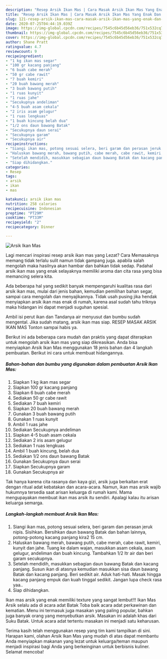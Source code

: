 ```yaml
---
description: "Resep Arsik Ikan Mas | Cara Masak Arsik Ikan Mas Yang Enak Dan Mudah"
title: "Resep Arsik Ikan Mas | Cara Masak Arsik Ikan Mas Yang Enak Dan Mudah"
slug: 121-resep-arsik-ikan-mas-cara-masak-arsik-ikan-mas-yang-enak-dan-mudah
date: 2020-07-25T04:44:19.039Z
image: https://img-global.cpcdn.com/recipes/7545c6b45d56eb36/751x532cq70/arsik-ikan-mas-foto-resep-utama.jpg
thumbnail: https://img-global.cpcdn.com/recipes/7545c6b45d56eb36/751x532cq70/arsik-ikan-mas-foto-resep-utama.jpg
cover: https://img-global.cpcdn.com/recipes/7545c6b45d56eb36/751x532cq70/arsik-ikan-mas-foto-resep-utama.jpg
author: Shane Pratt
ratingvalue: 4.7
reviewcount: 9
recipeingredient:
- "1 kg ikan mas segar"
- "100 gr kacang panjang"
- "6 buah cabe merah"
- "50 gr cabe rawit"
- "7 buah kemiri"
- "20 buah bawang merah"
- "3 buah bawang putih"
- "1 ruas kunyit"
- "1 ruas jahe"
- "Secukupnya andeliman"
- "4-5 buah asam cekala"
- "2 iris asam gelugur"
- "1 ruas lengkuas"
- "1 buah kincung belah dua"
- "1/2 ons daun bawang Batak"
- "Secukupnya daun serai"
- "Secukupnya garam"
- "Secukupnya air"
recipeinstructions:
- "Siangi ikan mas, potong sesuai selera, beri garam dan perasan jeruk nipis. Sisihkan. Bersihkan daun bawang Batak dan bahan lainnya, potong-potong kacang panjang kira2 15 cm."
- "Haluskan bawang merah, bawang putih, cabe merah, cabe rawit, kemiri, kunyit dan jahe. Tuang ke dalam wajan, masukkan asam cekala, asam gelugur, andeliman dan buah kincung. Tambahkan 1/2 ltr air dan beri garam secukupnya."
- "Setelah mendidih, masukkan sebagian daun bawang Batak dan kacang panjang. Susun ikan di atasnya kemudian masukkan sisa daun bawang Batak dan kacang panjang. Beri sedikit air. Aduk hati-hati. Masak hingga kacang panjang empuk dan kuah tinggal sedikit. Jangan lupa check rasa yaa.."
- "Siap dihidangkan."
categories:
- Resep
tags:
- arsik
- ikan
- mas

katakunci: arsik ikan mas 
nutrition: 258 calories
recipecuisine: Indonesian
preptime: "PT29M"
cooktime: "PT33M"
recipeyield: "2"
recipecategory: Dinner

---
```



![Arsik Ikan Mas](https://img-global.cpcdn.com/recipes/7545c6b45d56eb36/751x532cq70/arsik-ikan-mas-foto-resep-utama.jpg)

Lagi mencari inspirasi resep arsik ikan mas yang Lezat? Cara Memasaknya memang tidak terlalu sulit namun tidak gampang juga. apabila salah mengolah maka hasilnya akan hambar dan bahkan tidak sedap. Padahal arsik ikan mas yang enak selayaknya memiliki aroma dan cita rasa yang bisa memancing selera kita.

Ada beberapa hal yang sedikit banyak mempengaruhi kualitas rasa dari arsik ikan mas, mulai dari jenis bahan, kemudian pemilihan bahan segar, sampai cara mengolah dan menyajikannya. Tidak usah pusing jika hendak menyiapkan arsik ikan mas enak di rumah, karena asal sudah tahu triknya maka hidangan ini dapat menjadi suguhan spesial.

Ambil isi perut ikan dan Tandanya air menyusut dan bumbu sudah mengental. Jika sudah matang, arsik ikan mas siap. RESEP MASAK ARSIK IKAN MAS Tonton sampai habis ya.


Berikut ini ada beberapa cara mudah dan praktis yang dapat diterapkan untuk mengolah arsik ikan mas yang siap dikreasikan. Anda bisa menyiapkan Arsik Ikan Mas menggunakan 18 jenis bahan dan 4 langkah pembuatan. Berikut ini cara untuk membuat hidangannya.

<!--inarticleads1-->

##### Bahan-bahan dan bumbu yang digunakan dalam pembuatan Arsik Ikan Mas:

1. Siapkan 1 kg ikan mas segar
1. Siapkan 100 gr kacang panjang
1. Siapkan 6 buah cabe merah
1. Sediakan 50 gr cabe rawit
1. Sediakan 7 buah kemiri
1. Siapkan 20 buah bawang merah
1. Gunakan 3 buah bawang putih
1. Gunakan 1 ruas kunyit
1. Ambil 1 ruas jahe
1. Sediakan Secukupnya andeliman
1. Siapkan 4-5 buah asam cekala
1. Sediakan 2 iris asam gelugur
1. Sediakan 1 ruas lengkuas
1. Ambil 1 buah kincung, belah dua
1. Sediakan 1/2 ons daun bawang Batak
1. Gunakan Secukupnya daun serai
1. Siapkan Secukupnya garam
1. Gunakan Secukupnya air


Tak hanya karena cita rasanya dan kaya gizi, arsik juga berkaitan erat dengan ritual adat kebatakan dan acara-acara. Namun, ikan mas arsik wajib hukumnya tersedia saat arisan keluarga di rumah kami. Mama mengupayakan membuat ikan mas arsik itu sendiri. Apalagi kalau itu arisan keluarga semarga. 

<!--inarticleads2-->

##### Langkah-langkah membuat Arsik Ikan Mas:

1. Siangi ikan mas, potong sesuai selera, beri garam dan perasan jeruk nipis. Sisihkan. Bersihkan daun bawang Batak dan bahan lainnya, potong-potong kacang panjang kira2 15 cm.
1. Haluskan bawang merah, bawang putih, cabe merah, cabe rawit, kemiri, kunyit dan jahe. Tuang ke dalam wajan, masukkan asam cekala, asam gelugur, andeliman dan buah kincung. Tambahkan 1/2 ltr air dan beri garam secukupnya.
1. Setelah mendidih, masukkan sebagian daun bawang Batak dan kacang panjang. Susun ikan di atasnya kemudian masukkan sisa daun bawang Batak dan kacang panjang. Beri sedikit air. Aduk hati-hati. Masak hingga kacang panjang empuk dan kuah tinggal sedikit. Jangan lupa check rasa yaa..
1. Siap dihidangkan.


Ikan mas arsik yang enak memiliki texture yang sangat lembut!!! Ikan Mas Arsik selalu ada di acara adat Batak Toba baik acara adat perkawinan dan kematian. Menu ini termasuk juga masakan yang paling popular, bahkan juga banyak orang yang menyebutkan arsik. Masakan ini adalah khas dari Suku Batak. Untuk acara adat tertentu masakan ini menjadi satu keharusan. 

Terima kasih telah menggunakan resep yang tim kami tampilkan di sini. Harapan kami, olahan Arsik Ikan Mas yang mudah di atas dapat membantu Anda menyiapkan makanan yang lezat untuk keluarga/teman maupun menjadi inspirasi bagi Anda yang berkeinginan untuk berbisnis kuliner. Selamat mencoba!
